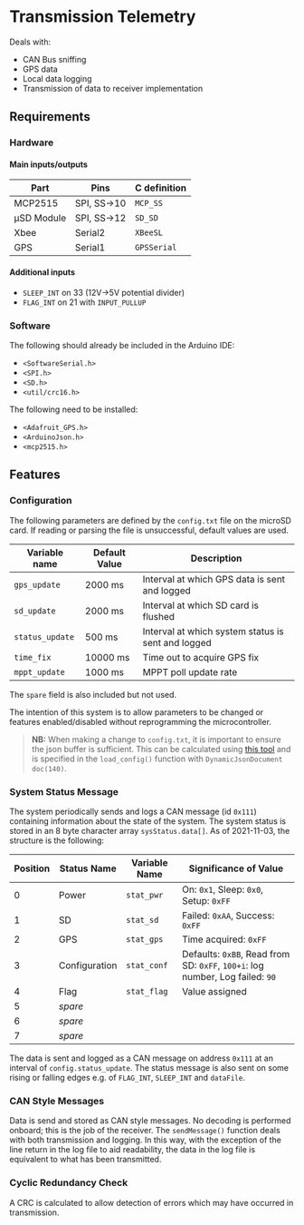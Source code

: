# Transmission Telemetry
Deals with:
* CAN Bus sniffing
* GPS data
* Local data logging
* Transmission of data to receiver implementation

## Requirements
### Hardware
#### Main inputs/outputs

| Part    | Pins    | C definition |
| ------- | ------- | ------------ |
| MCP2515 | SPI, SS&rarr;10 | `MCP_SS` |
| &mu;SD Module | SPI, SS&rarr;12  | `SD_SD` |
| Xbee    | Serial2 | `XBeeSL`     |
| GPS     | Serial1 | `GPSSerial`  |

#### Additional inputs
* `SLEEP_INT` on 33 (12V&rarr;5V potential divider)
* `FLAG_INT` on 21 with `INPUT_PULLUP`

### Software
The following should already be included in the Arduino IDE:
* `<SoftwareSerial.h>`
* `<SPI.h>`
* `<SD.h>`
* `<util/crc16.h>`

The following need to be installed:
* `<Adafruit_GPS.h>`
* `<ArduinoJson.h>`
* `<mcp2515.h>`

## Features

### Configuration
The following parameters are defined by the `config.txt` file on the microSD card. If reading or parsing the file is unsuccessful, default values are used.

| Variable name | Default Value | Description   |
| ------------- | ------------- | ------------- |
| `gps_update`  | 2000 ms       | Interval at which GPS data is sent and logged |
| `sd_update`   | 2000 ms       | Interval at which SD card is flushed          |
| `status_update` | 500 ms      | Interval at which system status is sent and logged |
| `time_fix`    | 10000 ms      | Time out to acquire GPS fix                   |
| `mppt_update` | 1000 ms       | MPPT poll update rate                         |

The `spare` field is also included but not used.

The intention of this system is to allow parameters to be changed or features enabled/disabled without reprogramming the microcontroller. 

> **NB:** When making a change to `config.txt`, it is important to ensure the json buffer is sufficient. This can be calculated using [this tool](https://arduinojson.org/v6/assistant/) and is specified in the `load_config()` function with `DynamicJsonDocument doc(140)`.


### System Status Message
The system periodically sends and logs a CAN message (id `0x111`) containing information about the state of the system. The system status is stored in an 8 byte character array `sysStatus.data[]`. As of 2021-11-03, the structure is the following:


| Position      | Status Name   | Variable Name | Significance of Value                 |
| ------------- | ------------- | ------------- | ------------------------------------- |
| 0             | Power         | `stat_pwr`    | On: `0x1`, Sleep: `0x0`, Setup: `0xFF`|
| 1             | SD            | `stat_sd`     | Failed: `0xAA`, Success: `0xFF`       |
| 2             | GPS           | `stat_gps`    | Time acquired: `0xFF`                 |
| 3             | Configuration | `stat_conf`   | Defaults: `0xBB`, Read from SD: `0xFF`, `100+i`: log number, Log failed: `90`|
| 4             | Flag          | `stat_flag`   | Value assigned                        |
| 5             | *spare*       |               |                                       |
| 6             | *spare*       |               |                                       |
| 7             | *spare*       |               |                                       |

The data is sent and logged as a CAN message on address `0x111` at an interval of `config.status_update`. The status message is also sent on some rising or falling edges e.g. of `FLAG_INT`, `SLEEP_INT` and `dataFile`.

### CAN Style Messages
Data is send and stored as CAN style messages. No decoding is performed onboard; this is the job of the receiver. The `sendMessage()` function deals with both transmission and logging. In this way, with the exception of the line return in the log file to aid readability, the data in the log file is equivalent to what has been transmitted.

### Cyclic Redundancy Check
A CRC is calculated to allow detection of errors which may have occurred in transmission.